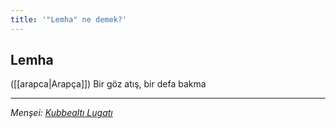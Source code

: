 ```yaml
---
title: '"Lemha" ne demek?'
---
```


## Lemha
([[arapca|Arapça]]) Bir göz atış, bir defa bakma

---
*Menşei: [Kubbealtı Lugatı](https://www.lugatim.com/s/Lemha)*